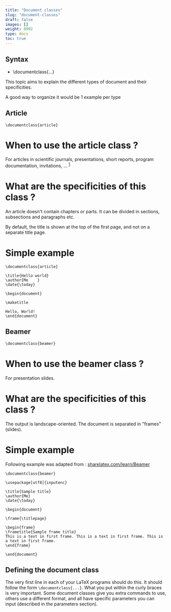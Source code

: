 ```yaml
---
title: "Document classes"
slug: "document-classes"
draft: false
images: []
weight: 9992
type: docs
toc: true
---
```


## Syntax
 - \documentclass{...}

This topic aims to explain the different types of document and their specificities.

A good way to organize it would be 1 example per type

## Article
<!-- language: lang-latex -->

    \documentclass{article}

When to use the article class ?
================================

For articles in scientific journals, presentations, short reports, program documentation, invitations, ... <sup>[1]</sup>

What are the specificities of this class ?
==============================

An article doesn't contain chapters or parts. It can be divided in sections, subsections and paragraphs etc.

By default, the title is shown at the top of the first page, and not on a separate title page.

Simple example
================

<!-- language: lang-latex -->

    \documentclass{article}

    \title{Hello world}
    \author{Me    }
    \date{\today}
    
    \begin{document}
    
    \maketitle
    
    Hello, World!
    \end{document}


  [1]: https://en.wikibooks.org/wiki/LaTeX/Document_Structure#Document_classes

## Beamer
<!-- language: lang-latex -->

    \documentclass{beamer}

When to use the beamer class ?
==========================

For presentation slides.

What are the specificities of this class ?
=====================================

The output is landscape-oriented. The document is separated in "frames" (slides).

Simple example
============

Following example was adapted from : [sharelatex.com/learn/Beamer][1]

<!-- language: lang-latex -->

    \documentclass{beamer}
     
    \usepackage[utf8]{inputenc}
     
    \title{Sample title}
    \author{Me}
    \date{\today}
     
    \begin{document}
         
    \frame{\titlepage}
     
    \begin{frame}
    \frametitle{Sample frame title}
    This is a text in first frame. This is a text in first frame. This is a text in first frame.
    \end{frame}
     
    \end{document}


  [1]: https://www.sharelatex.com/learn/Beamer

## Defining the document class
The very first line in each of your LaTeX  programs should do this. It should follow the form `\documentclass{...}`. What you put within the curly braces is very important. Some document classes give you extra commands to use, others use a different format, and all have specific parameters you can input (described in the parameters section). 

